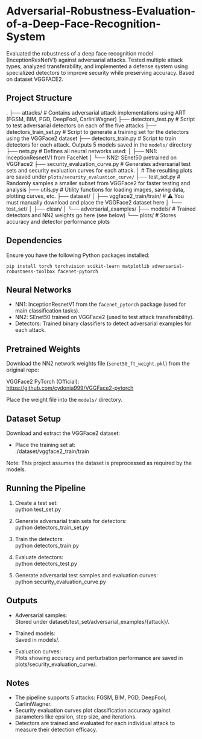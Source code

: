# Adversarial-Robustness-Evaluation-of-a-Deep-Face-Recognition-System
Evaluated the robustness of a deep face recognition model (InceptionResNetV1) against adversarial attacks. Tested multiple attack types, analyzed transferability, and implemented a defense system using specialized detectors to improve security while preserving accuracy. Based on dataset VGGFACE2.

Project Structure
-----------------
.
├── attacks/                  # Contains adversarial attack implementations using ART (FGSM, BIM, PGD, DeepFool, CarliniWagner)
├── detectors_test.py         # Script to test adversarial detectors on each of the five attacks
├── detectors_train_set.py    # Script to generate a training set for the detectors using the VGGFace2 dataset
├── detectors_train.py        # Script to train detectors for each attack. Outputs 5 models saved in the `models/` directory
├── nets.py                   # Defines all neural networks used:
│   ├── NN1: InceptionResnetV1 from FaceNet
│   └── NN2: SEnet50 pretrained on VGGFace2
├── security_evaluation_curve.py  # Generates adversarial test sets and security evaluation curves for each attack.
│                               # The resulting plots are saved under `plots/security_evaluation_curve/`
├── test_set.py               # Randomly samples a smaller subset from VGGFace2 for faster testing and analysis
├── utils.py                  # Utility functions for loading images, saving data, plotting curves, etc.
├── dataset/
│   ├── vggface2_train/train/ # ⚠️ You must manually download and place the VGGFace2 dataset here
│   └── test_set/
│       ├── clean/
│       └── adversarial_examples/
├── models/                   # Trained detectors and NN2 weights go here (see below)
└── plots/                    # Stores accuracy and detector performance plots


Dependencies
------------

Ensure you have the following Python packages installed:

    pip install torch torchvision scikit-learn matplotlib adversarial-robustness-toolbox facenet-pytorch

Neural Networks
---------------

- NN1: InceptionResnetV1 from the `facenet_pytorch` package (used for main classification tasks).
- NN2: SEnet50 trained on VGGFace2 (used to test attack transferability).
- Detectors: Trained binary classifiers to detect adversarial examples for each attack.

Pretrained Weights
------------------

Download the NN2 network weights file (`senet50_ft_weight.pkl`) from the original repo:

VGGFace2 PyTorch (Official):  
https://github.com/cydonia999/VGGFace2-pytorch

Place the weight file into the `models/` directory.

Dataset Setup
-------------

Download and extract the VGGFace2 dataset:

- Place the training set at:  
  ./dataset/vggface2_train/train

Note: This project assumes the dataset is preprocessed as required by the models.

Running the Pipeline
--------------------

1. Create a test set:  
       python test_set.py

2. Generate adversarial train sets for detectors:  
       python detectors_train_set.py

3. Train the detectors:  
       python detectors_train.py

4. Evaluate detectors:  
       python detectors_test.py

5. Generate adversarial test samples and evaluation curves:  
       python security_evaluation_curve.py

Outputs
-------

- Adversarial samples:  
  Stored under dataset/test_set/adversarial_examples/{attack}/.

- Trained models:  
  Saved in models/.

- Evaluation curves:  
  Plots showing accuracy and perturbation performance are saved in plots/security_evaluation_curve/.

Notes
-----

- The pipeline supports 5 attacks: FGSM, BIM, PGD, DeepFool, CarliniWagner.
- Security evaluation curves plot classification accuracy against parameters like epsilon, step size, and iterations.
- Detectors are trained and evaluated for each individual attack to measure their detection efficacy.
